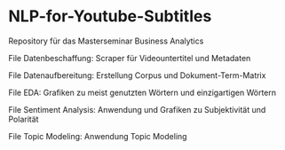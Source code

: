 # NLP-for-Youtube-Subtitles
Repository für das Masterseminar Business Analytics

File Datenbeschaffung: Scraper für Videountertitel und Metadaten

File Datenaufbereitung: Erstellung Corpus und Dokument-Term-Matrix

File EDA: Grafiken zu meist genutzten Wörtern und einzigartigen Wörtern

File Sentiment Analysis: Anwendung und Grafiken zu Subjektivität und Polarität 

File Topic Modeling: Anwendung Topic Modeling
